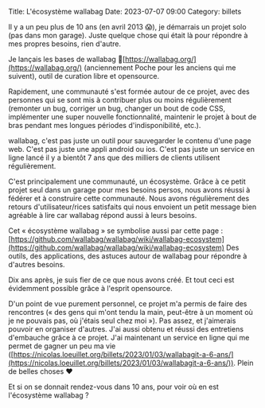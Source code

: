 Title: L'écosystème wallabag 
Date: 2023-07-07 09:00
Category: billets

Il y a un peu plus de 10 ans (en avril 2013 😱), je démarrais un projet solo (pas dans mon garage). Juste quelque chose qui était là pour répondre à mes propres besoins, rien d'autre.

Je lançais les bases de wallabag 🦘[https://wallabag.org/](https://wallabag.org/) (anciennement Poche pour les anciens qui me suivent), outil de curation libre et opensource.

Rapidement, une communauté s'est formée autour de ce projet, avec des personnes qui se sont mis à contribuer plus ou moins régulièrement (remonter un bug, corriger un bug, changer un bout de code CSS, implémenter une super nouvelle fonctionnalité, maintenir le projet à bout de bras pendant mes longues périodes d'indisponibilité, etc.).

wallabag, c'est pas juste un outil pour sauvegarder le contenu d'une page web. C'est pas juste une appli android ou ios.
C'est pas juste un service en ligne lancé il y a bientôt 7 ans que des milliers de clients utilisent régulièrement.

C'est principalement une communauté, un écosystème.
Grâce à ce petit projet seul dans un garage pour mes besoins persos, nous avons réussi à fédérer et à construire cette communauté.
Nous avons régulièrement des retours d'utilisateur/rices satisfaits qui nous envoient un petit message bien agréable à lire car wallabag répond aussi à leurs besoins.

Cet « écosystème wallabag » se symbolise aussi par cette page : [https://github.com/wallabag/wallabag/wiki/wallabag-ecosystem](https://github.com/wallabag/wallabag/wiki/wallabag-ecosystem)
Des outils, des applications, des astuces autour de wallabag pour répondre à d'autres besoins.

Dix ans après, je suis fier de ce que nous avons créé.
Et tout ceci est évidemment possible grâce à l'esprit opensource.

D'un point de vue purement personnel, ce projet m'a permis de faire des rencontres (« des gens qui m'ont tendu la main, peut-être à un moment où je ne pouvais pas, où j'étais seul chez moi »). Pas assez, et j'aimerais pouvoir en organiser d'autres.
J'ai aussi obtenu et réussi des entretiens d'embauche grâce à ce projet.
J'ai maintenant un service en ligne qui me permet de gagner un peu ma vie ([https://nicolas.loeuillet.org/billets/2023/01/03/wallabagit-a-6-ans/](https://nicolas.loeuillet.org/billets/2023/01/03/wallabagit-a-6-ans/)).
Plein de belles choses ❤️

Et si on se donnait rendez-vous dans 10 ans, pour voir où en est l'écosystème wallabag ? 